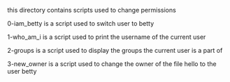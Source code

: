 this directory contains scripts used to change permissions

0-iam_betty is a script used to switch user to betty

1-who_am_i is a script used to print the username of the current user

2-groups is a script used to display the groups the current user is a part of

3-new_owner is a script used to change the owner of the file hello to the user betty

